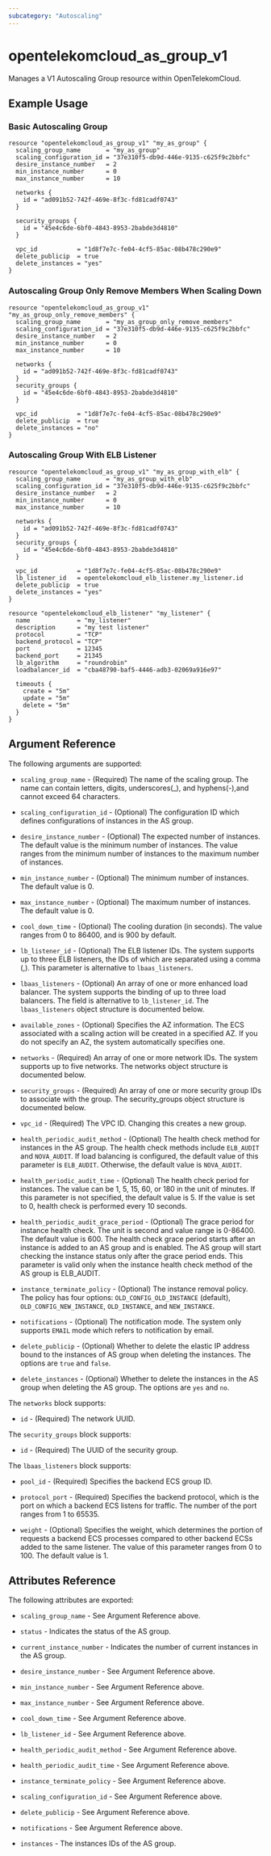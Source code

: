 ```yaml
---
subcategory: "Autoscaling"
---
```


# opentelekomcloud_as_group_v1

Manages a V1 Autoscaling Group resource within OpenTelekomCloud.

## Example Usage

### Basic Autoscaling Group

```hcl
resource "opentelekomcloud_as_group_v1" "my_as_group" {
  scaling_group_name       = "my_as_group"
  scaling_configuration_id = "37e310f5-db9d-446e-9135-c625f9c2bbfc"
  desire_instance_number   = 2
  min_instance_number      = 0
  max_instance_number      = 10

  networks {
    id = "ad091b52-742f-469e-8f3c-fd81cadf0743"
  }

  security_groups {
    id = "45e4c6de-6bf0-4843-8953-2babde3d4810"
  }

  vpc_id           = "1d8f7e7c-fe04-4cf5-85ac-08b478c290e9"
  delete_publicip  = true
  delete_instances = "yes"
}
```

### Autoscaling Group Only Remove Members When Scaling Down

```hcl
resource "opentelekomcloud_as_group_v1" "my_as_group_only_remove_members" {
  scaling_group_name       = "my_as_group_only_remove_members"
  scaling_configuration_id = "37e310f5-db9d-446e-9135-c625f9c2bbfc"
  desire_instance_number   = 2
  min_instance_number      = 0
  max_instance_number      = 10

  networks {
    id = "ad091b52-742f-469e-8f3c-fd81cadf0743"
  }
  security_groups {
    id = "45e4c6de-6bf0-4843-8953-2babde3d4810"
  }

  vpc_id           = "1d8f7e7c-fe04-4cf5-85ac-08b478c290e9"
  delete_publicip  = true
  delete_instances = "no"
}
```

### Autoscaling Group With ELB Listener

```hcl
resource "opentelekomcloud_as_group_v1" "my_as_group_with_elb" {
  scaling_group_name       = "my_as_group_with_elb"
  scaling_configuration_id = "37e310f5-db9d-446e-9135-c625f9c2bbfc"
  desire_instance_number   = 2
  min_instance_number      = 0
  max_instance_number      = 10

  networks {
    id = "ad091b52-742f-469e-8f3c-fd81cadf0743"
  }
  security_groups {
    id = "45e4c6de-6bf0-4843-8953-2babde3d4810"
  }

  vpc_id           = "1d8f7e7c-fe04-4cf5-85ac-08b478c290e9"
  lb_listener_id   = opentelekomcloud_elb_listener.my_listener.id
  delete_publicip  = true
  delete_instances = "yes"
}

resource "opentelekomcloud_elb_listener" "my_listener" {
  name             = "my_listener"
  description      = "my test listener"
  protocol         = "TCP"
  backend_protocol = "TCP"
  port             = 12345
  backend_port     = 21345
  lb_algorithm     = "roundrobin"
  loadbalancer_id  = "cba48790-baf5-4446-adb3-02069a916e97"

  timeouts {
    create = "5m"
    update = "5m"
    delete = "5m"
  }
}
```

## Argument Reference

The following arguments are supported:

* `scaling_group_name` - (Required) The name of the scaling group. The name can contain letters,
  digits, underscores(_), and hyphens(-),and cannot exceed 64 characters.

* `scaling_configuration_id` - (Optional) The configuration ID which defines
  configurations of instances in the AS group.

* `desire_instance_number` - (Optional) The expected number of instances. The default
  value is the minimum number of instances. The value ranges from the minimum number of
  instances to the maximum number of instances.

* `min_instance_number` - (Optional) The minimum number of instances.
  The default value is 0.

* `max_instance_number` - (Optional) The maximum number of instances.
  The default value is 0.

* `cool_down_time` - (Optional) The cooling duration (in seconds). The value ranges
  from 0 to 86400, and is 900 by default.

* `lb_listener_id` - (Optional) The ELB listener IDs. The system supports up to
  three ELB listeners, the IDs of which are separated using a comma (,).
  This parameter is alternative to `lbaas_listeners`.

* `lbaas_listeners` - (Optional) An array of one or more enhanced load balancer.
  The system supports the binding of up to three load balancers. The field is
  alternative to `lb_listener_id`. The `lbaas_listeners` object structure is
  documented below.

* `available_zones` - (Optional) Specifies the AZ information. The ECS
  associated with a scaling action will be created in a specified AZ.
  If you do not specify an AZ, the system automatically specifies one.

* `networks` - (Required) An array of one or more network IDs.
  The system supports up to five networks. The networks object structure
  is documented below.

* `security_groups` - (Required) An array of one or more security group IDs
  to associate with the group. The security_groups object structure is
  documented below.

* `vpc_id` - (Required) The VPC ID. Changing this creates a new group.

* `health_periodic_audit_method` - (Optional) The health check method for instances
  in the AS group. The health check methods include `ELB_AUDIT` and `NOVA_AUDIT`.
  If load balancing is configured, the default value of this parameter is `ELB_AUDIT`.
  Otherwise, the default value is `NOVA_AUDIT`.

* `health_periodic_audit_time` - (Optional) The health check period for instances.
  The value can be 1, 5, 15, 60, or 180 in the unit of minutes. If this parameter
  is not specified, the default value is 5. If the value is set to 0, health check
  is performed every 10 seconds.

* `health_periodic_audit_grace_period` - (Optional) The grace period for instance health check.
  The unit is second and value range is 0-86400. The default value is 600. The health check grace
  period starts after an instance is added to an AS group and is enabled. The AS group will start
  checking the instance status only after the grace period ends. This parameter is valid only when
  the instance health check method of the AS group is ELB_AUDIT.

* `instance_terminate_policy` - (Optional) The instance removal policy. The policy has
  four options: `OLD_CONFIG_OLD_INSTANCE` (default), `OLD_CONFIG_NEW_INSTANCE`,
  `OLD_INSTANCE`, and `NEW_INSTANCE`.

* `notifications` - (Optional) The notification mode. The system only supports `EMAIL`
  mode which refers to notification by email.

* `delete_publicip` - (Optional) Whether to delete the elastic IP address bound to the
  instances of AS group when deleting the instances. The options are `true` and `false`.

* `delete_instances` - (Optional) Whether to delete the instances in the AS group
  when deleting the AS group. The options are `yes` and `no`.

The `networks` block supports:

* `id` - (Required) The network UUID.

The `security_groups` block supports:

* `id` - (Required) The UUID of the security group.

The `lbaas_listeners` block supports:

* `pool_id` - (Required) Specifies the backend ECS group ID.

* `protocol_port` - (Required) Specifies the backend protocol, which is the port on which
  a backend ECS listens for traffic. The number of the port ranges from 1 to 65535.

* `weight` - (Optional) Specifies the weight, which determines the portion of requests a
  backend ECS processes compared to other backend ECSs added to the same listener. The value
  of this parameter ranges from 0 to 100. The default value is 1.

## Attributes Reference

The following attributes are exported:

* `scaling_group_name` - See Argument Reference above.

* `status` - Indicates the status of the AS group.

* `current_instance_number` - Indicates the number of current instances in the AS group.

* `desire_instance_number` - See Argument Reference above.

* `min_instance_number` - See Argument Reference above.

* `max_instance_number` - See Argument Reference above.

* `cool_down_time` - See Argument Reference above.

* `lb_listener_id` - See Argument Reference above.

* `health_periodic_audit_method` - See Argument Reference above.

* `health_periodic_audit_time` - See Argument Reference above.

* `instance_terminate_policy` - See Argument Reference above.

* `scaling_configuration_id` - See Argument Reference above.

* `delete_publicip` - See Argument Reference above.

* `notifications` - See Argument Reference above.

* `instances` - The instances IDs of the AS group.
